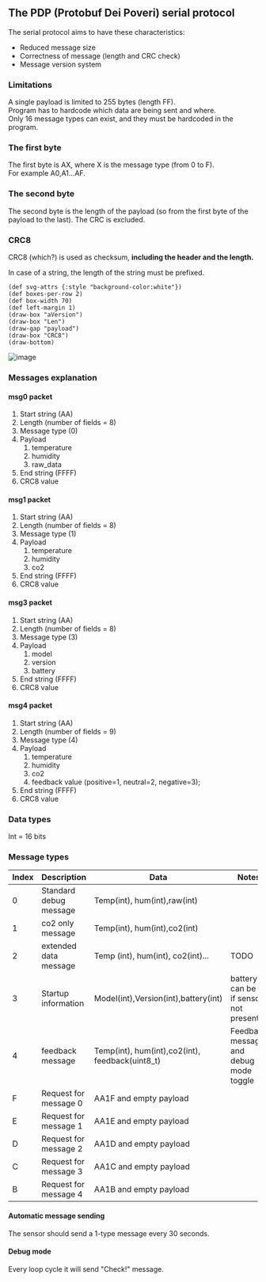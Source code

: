 ## The PDP (Protobuf Dei Poveri) serial protocol

The serial protocol aims to have these characteristics:
- Reduced message size
- Correctness of message (length and CRC check)
- Message version system

### Limitations
A single payload is limited to 255 bytes (length FF).  
Program has to hardcode which data are being sent and where.  
Only 16 message types can exist, and they must be hardcoded in the program.  

### The first byte

The first byte is AX, where X is the message type (from 0 to F).  
For example A0,A1...AF.  

### The second byte

The second byte is the length of the payload (so from the first byte of the payload to the last). The CRC is excluded.  

### CRC8

CRC8 (which?) is used as checksum, **including the header and the length.**

In case of a string, the length of the string must be prefixed.

```bytefield
(def svg-attrs {:style "background-color:white"})
(def boxes-per-row 2)
(def box-width 70)
(def left-margin 1)
(draw-box "aVersion")
(draw-box "Len")
(draw-gap "payload")
(draw-box "CRC8")
(draw-bottom)
```
![image](https://user-images.githubusercontent.com/4050967/204576738-7696bc1a-cf01-4922-8fbb-d043fcafbe89.jpg)

### Messages explanation
#### msg0 packet

1. Start string (AA)
2. Length (number of fields = 8)
3. Message type (0)
4. Payload
	1. temperature
	2. humidity
	3. raw_data
5. End string (FFFF)
6. CRC8 value

#### msg1 packet

1. Start string (AA)
2. Length (number of fields = 8)
3. Message type (1)
4. Payload
	1. temperature
	2. humidity
	3. co2
5. End string (FFFF)
6. CRC8 value

#### msg3 packet

1. Start string (AA)
2. Length (number of fields = 8)
3. Message type (3)
4. Payload
	1. model
	2. version
	3. battery
5. End string (FFFF)
6. CRC8 value

#### msg4 packet

1. Start string (AA)
2. Length (number of fields = 9)
3. Message type (4)
4. Payload
	1. temperature
	2. humidity
	3. co2
	4. feedback value (positive=1, neutral=2, negative=3);
5. End string (FFFF)
6. CRC8 value

### Data types

Int = 16 bits

### Message types
|Index   |Description   |Data|Notes|
|---|---|----|----|
|0|Standard debug message|Temp(int), hum(int),raw(int)|
|1|co2 only message|Temp(int), hum(int),co2(int)|
|2|extended data message|Temp (int), hum(int), co2(int)...|TODO
|3|Startup information|Model(int),Version(int),battery(int)|battery can be 0 if sensor not present
|4|feedback message|Temp(int), hum(int),co2(int), feedback(uint8_t)| Feedback message and debug mode toggle
|F|Request for message 0|AA1F and empty payload
|E|Request for message 1|AA1E and empty payload
|D|Request for message 2|AA1D and empty payload
|C|Request for message 3|AA1C and empty payload
|B|Request for message 4|AA1B and empty payload

#### Automatic message sending
The sensor should send a 1-type message every 30 seconds.

#### Debug mode
Every loop cycle it will send "Check!" message.
